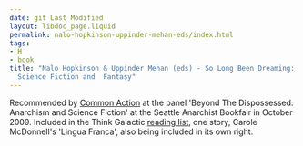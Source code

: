 ```yaml
---
date: git Last Modified
layout: libdoc_page.liquid
permalink: nalo-hopkinson-uppinder-mehan-eds/index.html
tags:
- H
- book
title: "Nalo Hopkinson & Uppinder Mehan (eds) - So Long Been Dreaming: Postcolonial
  Science Fiction and  Fantasy"
---
```


Recommended by <a href="http://nwsfsnews.blogspot.com/2009/10/i-wanna-read-sf-anarchy.html"> Common Action</a> at the panel 'Beyond The Dispossessed: Anarchism and Science  Fiction' at the Seattle Anarchist Bookfair in October 2009. Included in the  Think Galactic <a href="http://thinkgalactic.org/reading-lists/by-author/"> reading list</a>, one story, Carole McDonnell's 'Lingua Franca', also being  included in its own right.